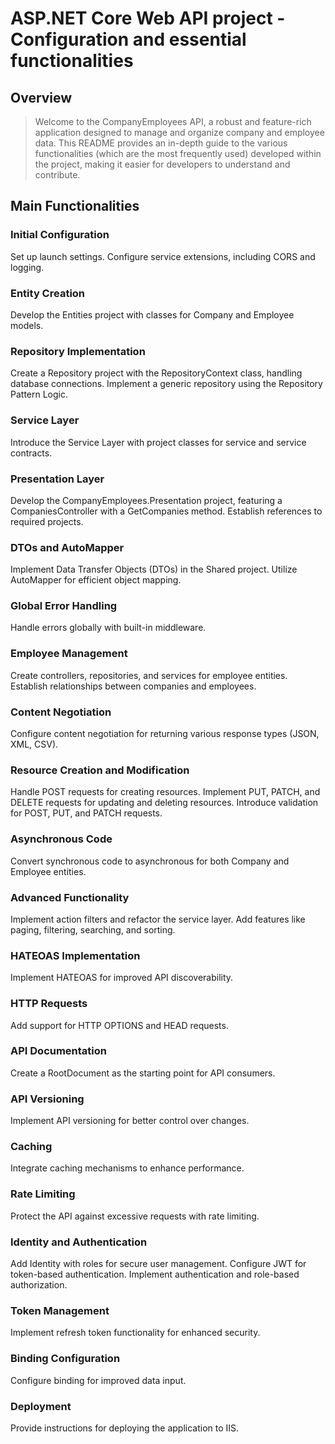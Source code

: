 
# ASP.NET Core Web API project - Configuration and essential functionalities

## Overview
> Welcome to the CompanyEmployees API, a robust and feature-rich application designed to manage and organize company and employee data. This README provides an in-depth guide to the various functionalities (which are the most frequently used) developed within the project, making it easier for developers to understand and contribute.

## Main Functionalities
### Initial Configuration
Set up launch settings.
Configure service extensions, including CORS and logging.
### Entity Creation
Develop the Entities project with classes for Company and Employee models.
### Repository Implementation

Create a Repository project with the RepositoryContext class, handling database connections.
Implement a generic repository using the Repository Pattern Logic.
### Service Layer

Introduce the Service Layer with project classes for service and service contracts.
### Presentation Layer

Develop the CompanyEmployees.Presentation project, featuring a CompaniesController with a GetCompanies method.
Establish references to required projects.
### DTOs and AutoMapper

Implement Data Transfer Objects (DTOs) in the Shared project.
Utilize AutoMapper for efficient object mapping.
### Global Error Handling

Handle errors globally with built-in middleware.
### Employee Management

Create controllers, repositories, and services for employee entities.
Establish relationships between companies and employees.
### Content Negotiation

Configure content negotiation for returning various response types (JSON, XML, CSV).
### Resource Creation and Modification

Handle POST requests for creating resources.
Implement PUT, PATCH, and DELETE requests for updating and deleting resources.
Introduce validation for POST, PUT, and PATCH requests.
### Asynchronous Code

Convert synchronous code to asynchronous for both Company and Employee entities.
### Advanced Functionality

Implement action filters and refactor the service layer.
Add features like paging, filtering, searching, and sorting.
### HATEOAS Implementation

Implement HATEOAS for improved API discoverability.
### HTTP Requests

Add support for HTTP OPTIONS and HEAD requests.
### API Documentation

Create a RootDocument as the starting point for API consumers.
### API Versioning

Implement API versioning for better control over changes.
### Caching

Integrate caching mechanisms to enhance performance.
### Rate Limiting

Protect the API against excessive requests with rate limiting.
### Identity and Authentication

Add Identity with roles for secure user management.
Configure JWT for token-based authentication.
Implement authentication and role-based authorization.
### Token Management

Implement refresh token functionality for enhanced security.
### Binding Configuration

Configure binding for improved data input.
### Deployment

Provide instructions for deploying the application to IIS.
